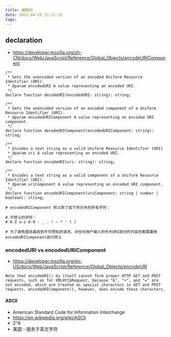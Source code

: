 ```yaml
---
title: 编解码
date: 2021-04-15 11:11:12
tags:
---
```

## declaration
- https://developer.mozilla.org/zh-CN/docs/Web/JavaScript/Reference/Global_Objects/encodeURIComponent
```
/**
 * Gets the unencoded version of an encoded Uniform Resource Identifier (URI).
 * @param encodedURI A value representing an encoded URI.
 */
declare function decodeURI(encodedURI: string): string;

/**
 * Gets the unencoded version of an encoded component of a Uniform Resource Identifier (URI).
 * @param encodedURIComponent A value representing an encoded URI component.
 */
declare function decodeURIComponent(encodedURIComponent: string): string;

/**
 * Encodes a text string as a valid Uniform Resource Identifier (URI)
 * @param uri A value representing an encoded URI.
 */
declare function encodeURI(uri: string): string;

/**
 * Encodes a text string as a valid component of a Uniform Resource Identifier (URI).
 * @param uriComponent A value representing an encoded URI component.
 */
declare function encodeURIComponent(uriComponent: string | number | boolean): string;

# encodeURIComponent 转义除了如下所示外的所有字符：

# 不转义的字符：
# A-Z a-z 0-9 - _ . ! ~ * ' ( )

# 为了避免服务器收到不可预知的请求，对任何用户输入的作为URI部分的内容你都需要用encodeURIComponent进行转义

```

### encodedURI vs encodedURIComponent
- https://developer.mozilla.org/en-US/docs/Web/JavaScript/Reference/Global_Objects/encodeURI
```
Note that encodeURI() by itself cannot form proper HTTP GET and POST requests, such as for XMLHttpRequest, because "&", "+", and "=" are not encoded, which are treated as special characters in GET and POST requests. encodeURIComponent(), however, does encode these characters.
```



#### ASCII
- American Standard Code for Information Interchange
- https://en.wikipedia.org/wiki/ASCII
- 2^8
- 美国 - 服务于英文字符
